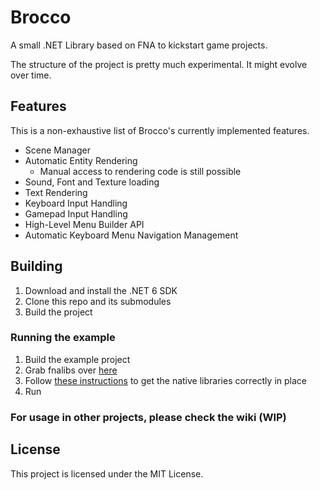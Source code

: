 # Brocco
A small .NET Library based on FNA to kickstart game projects.
 
The structure of the project is pretty much experimental. It might evolve over time.

## Features
This is a non-exhaustive list of Brocco's currently implemented features.
- Scene Manager
- Automatic Entity Rendering
  - Manual access to rendering code is still possible
- Sound, Font and Texture loading
- Text Rendering
- Keyboard Input Handling
- Gamepad Input Handling
- High-Level Menu Builder API
- Automatic Keyboard Menu Navigation Management

## Building
1. Download and install the .NET 6 SDK
2. Clone this repo and its submodules
3. Build the project

### Running the example
1. Build the example project
2. Grab fnalibs over [here](https://fna.flibitijibibo.com/archive/fnalibs.tar.bz2)
3. Follow [these instructions](https://github.com/FNA-XNA/FNA/wiki/Appendix-E:-Modern-.NET-and-NativeAOT#when-developing) to get the native libraries correctly in place
4. Run

### For usage in other projects, please check the wiki (WIP)

## License

This project is licensed under the MIT License.
